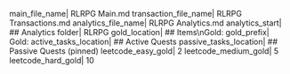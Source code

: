 main_file_name| RLRPG Main.md
transaction_file_name| RLRPG Transactions.md
analytics_file_name| RLRPG Analytics.md
analytics_start| ## Analytics
folder| RLRPG
gold_location| ## Items\nGold: 
gold_prefix| Gold: 
active_tasks_location| ## Active Quests
passive_tasks_location| ## Passive Quests (pinned)
leetcode_easy_gold| 2
leetcode_medium_gold| 5
leetcode_hard_gold| 10
